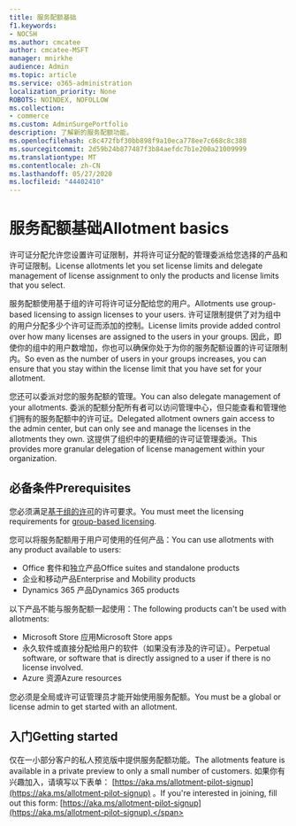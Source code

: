 ```yaml
---
title: 服务配额基础
f1.keywords:
- NOCSH
ms.author: cmcatee
author: cmcatee-MSFT
manager: mnirkhe
audience: Admin
ms.topic: article
ms.service: o365-administration
localization_priority: None
ROBOTS: NOINDEX, NOFOLLOW
ms.collection:
- commerce
ms.custom: AdminSurgePortfolio
description: 了解新的服务配额功能。
ms.openlocfilehash: c8c472fbf30bb898f9a10eca778ee7c668c8c388
ms.sourcegitcommit: 2d59b24b877487f3b84aefdc7b1e200a21009999
ms.translationtype: MT
ms.contentlocale: zh-CN
ms.lasthandoff: 05/27/2020
ms.locfileid: "44402410"
---
```

# <a name="allotment-basics"></a><span data-ttu-id="02b5a-103">服务配额基础</span><span class="sxs-lookup"><span data-stu-id="02b5a-103">Allotment basics</span></span>

<span data-ttu-id="02b5a-104">许可证分配允许您设置许可证限制，并将许可证分配的管理委派给您选择的产品和许可证限制。</span><span class="sxs-lookup"><span data-stu-id="02b5a-104">License allotments let you set license limits and delegate management of license assignment to only the products and license limits that you select.</span></span>

<span data-ttu-id="02b5a-105">服务配额使用基于组的许可将许可证分配给您的用户。</span><span class="sxs-lookup"><span data-stu-id="02b5a-105">Allotments use group-based licensing to assign licenses to your users.</span></span> <span data-ttu-id="02b5a-106">许可证限制提供了对为组中的用户分配多少个许可证而添加的控制。</span><span class="sxs-lookup"><span data-stu-id="02b5a-106">License limits provide added control over how many licenses are assigned to the users in your groups.</span></span> <span data-ttu-id="02b5a-107">因此，即使你的组中的用户数增加，你也可以确保你处于为你的服务配额设置的许可证限制内。</span><span class="sxs-lookup"><span data-stu-id="02b5a-107">So even as the number of users in your groups increases, you can ensure that you stay within the license limit that you have set for your allotment.</span></span>

<span data-ttu-id="02b5a-108">您还可以委派对您的服务配额的管理。</span><span class="sxs-lookup"><span data-stu-id="02b5a-108">You can also delegate management of your allotments.</span></span> <span data-ttu-id="02b5a-109">委派的配额分配所有者可以访问管理中心，但只能查看和管理他们拥有的服务配额中的许可证。</span><span class="sxs-lookup"><span data-stu-id="02b5a-109">Delegated allotment owners gain access to the admin center, but can only see and manage the licenses in the allotments they own.</span></span> <span data-ttu-id="02b5a-110">这提供了组织中的更精细的许可证管理委派。</span><span class="sxs-lookup"><span data-stu-id="02b5a-110">This provides more granular delegation of license management within your organization.</span></span>

## <a name="prerequisites"></a><span data-ttu-id="02b5a-111">必备条件</span><span class="sxs-lookup"><span data-stu-id="02b5a-111">Prerequisites</span></span>

<span data-ttu-id="02b5a-112">您必须满足[基于组的许可](https://docs.microsoft.com/azure/active-directory/fundamentals/active-directory-licensing-whatis-azure-portal#licensing-requirements)的许可要求。</span><span class="sxs-lookup"><span data-stu-id="02b5a-112">You must meet the licensing requirements for [group-based licensing](https://docs.microsoft.com/azure/active-directory/fundamentals/active-directory-licensing-whatis-azure-portal#licensing-requirements).</span></span>

<span data-ttu-id="02b5a-113">您可以将服务配额用于用户可使用的任何产品：</span><span class="sxs-lookup"><span data-stu-id="02b5a-113">You can use allotments with any product available to users:</span></span>

- <span data-ttu-id="02b5a-114">Office 套件和独立产品</span><span class="sxs-lookup"><span data-stu-id="02b5a-114">Office suites and standalone products</span></span>
- <span data-ttu-id="02b5a-115">企业和移动产品</span><span class="sxs-lookup"><span data-stu-id="02b5a-115">Enterprise and Mobility products</span></span>
- <span data-ttu-id="02b5a-116">Dynamics 365 产品</span><span class="sxs-lookup"><span data-stu-id="02b5a-116">Dynamics 365 products</span></span>

<span data-ttu-id="02b5a-117">以下产品不能与服务配额一起使用：</span><span class="sxs-lookup"><span data-stu-id="02b5a-117">The following products can't be used with allotments:</span></span>

- <span data-ttu-id="02b5a-118">Microsoft Store 应用</span><span class="sxs-lookup"><span data-stu-id="02b5a-118">Microsoft Store apps</span></span>
- <span data-ttu-id="02b5a-119">永久软件或直接分配给用户的软件（如果没有涉及的许可证）。</span><span class="sxs-lookup"><span data-stu-id="02b5a-119">Perpetual software, or software that is directly assigned to a user if there is no license involved.</span></span>
- <span data-ttu-id="02b5a-120">Azure 资源</span><span class="sxs-lookup"><span data-stu-id="02b5a-120">Azure resources</span></span>

<span data-ttu-id="02b5a-121">您必须是全局或许可证管理员才能开始使用服务配额。</span><span class="sxs-lookup"><span data-stu-id="02b5a-121">You must be a global or license admin to get started with an allotment.</span></span>

## <a name="getting-started"></a><span data-ttu-id="02b5a-122">入门</span><span class="sxs-lookup"><span data-stu-id="02b5a-122">Getting started</span></span>

<span data-ttu-id="02b5a-123">仅在一小部分客户的私人预览版中提供服务配额功能。</span><span class="sxs-lookup"><span data-stu-id="02b5a-123">The allotments feature is available in a private preview to only a small number of customers.</span></span> <span data-ttu-id="02b5a-124">如果你有兴趣加入，请填写以下表单： [https://aka.ms/allotment-pilot-signup](https://aka.ms/allotment-pilot-signup) 。</span><span class="sxs-lookup"><span data-stu-id="02b5a-124">If you're interested in joining, fill out this form: [https://aka.ms/allotment-pilot-signup](https://aka.ms/allotment-pilot-signup).</span></span>
